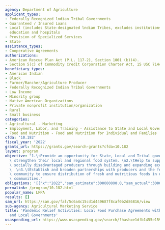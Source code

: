 ```yaml
---
agency: Department of Agriculture
applicant_types:
- Federally Recognized lndian Tribal Governments
- Guaranteed / Insured Loans
- Local (includes State-designated lndian Tribes, excludes institutions of higher
  education and hospitals
- Provision of Specialized Services
- State
assistance_types:
- Cooperative Agreements
authorizations:
- American Rescue Plan Act (P.L. 117-2), Section 1001 (b)(4).
- Section 5(c) of Commodity Credit Corporation Charter Act, 15 USC 714c(c).
beneficiary_types:
- American Indian
- Black
- Farmer/Rancher/Agriculture Producer
- Federally Recognized Indian Tribal Governments
- Low Income
- Minority group
- Native American Organizations
- Private nonprofit institution/organization
- Rural
- Small business
categories:
- Agricultural - Marketing
- Employment, Labor, and Training - Assistance to State and Local Governments
- Food and Nutrition - Food and Nutrition for Individual and Families
cfda: '10.182'
fiscal_year: '2022'
grants_url: https://grants.gov/search-grants?cfda=10.182
layout: program
objective: "1.\tProvide an opportunity for State, Local and Tribal governments to\
  \ strengthen their local and regional food system. \n2.\tHelp to support local and\
  \ socially disadvantaged producers through building and expanding economic opportunities.\
  \  \n3.\tEstablish and broaden partnerships with producers and the food distribution\
  \ community to ensure distribution of fresh and nutritious foods in underserved\
  \ communities."
obligations: '[{"x":"2022","sam_estimate":300000000.0,"sam_actual":300000000.0,"usa_spending_actual":567041166.0},{"x":"2023","sam_estimate":100000000.0,"sam_actual":0.0,"usa_spending_actual":67530887.0},{"x":"2024","sam_estimate":0.0,"sam_actual":0.0,"usa_spending_actual":24124026.0}]'
permalink: /program/10.182.html
popular_name: LFPA
results: []
sam_url: https://sam.gov/fal/5c6a4c15cd1d449687f8caf0b2d86816/view
sub-agency: Agricultural Marketing Service
title: 'Pandemic Relief Activities: Local Food Purchase Agreements with States, Tribes,
  and Local Governments'
usaspending_url: https://www.usaspending.gov/search/?hash=e1dfb1455e1592cc5a2ed3b75737477f
---
```

